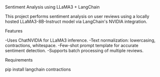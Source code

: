 Sentiment Analysis using LLaMA3 + LangChain


This project performs sentiment analysis on user reviews using a locally hosted LLaMA3-8B-Instruct model via LangChain's NVIDIA integration.

Features

-Uses ChatNVIDIA for LLaMA3 inference.
-Text normalization: lowercasing, contractions, whitespace.
-Few-shot prompt template for accurate sentiment detection.
-Supports batch processing of multiple reviews.

Requirements

pip install langchain contractions

